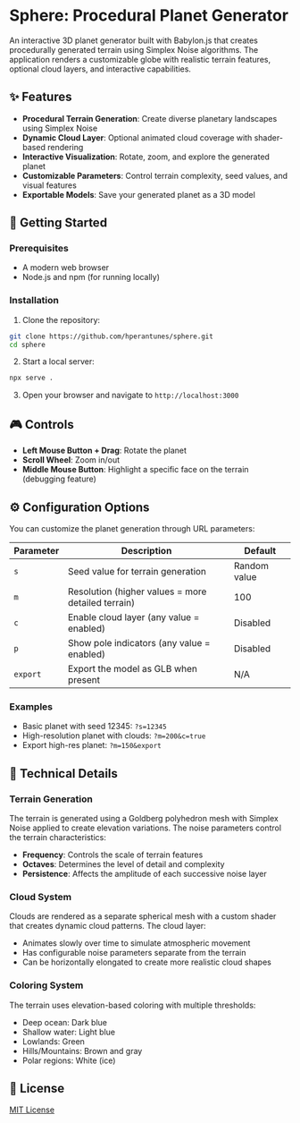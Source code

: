 # Sphere: Procedural Planet Generator

An interactive 3D planet generator built with Babylon.js that creates procedurally generated terrain using Simplex Noise algorithms. The application renders a customizable globe with realistic terrain features, optional cloud layers, and interactive capabilities.

## ✨ Features

- **Procedural Terrain Generation**: Create diverse planetary landscapes using Simplex Noise
- **Dynamic Cloud Layer**: Optional animated cloud coverage with shader-based rendering
- **Interactive Visualization**: Rotate, zoom, and explore the generated planet
- **Customizable Parameters**: Control terrain complexity, seed values, and visual features
- **Exportable Models**: Save your generated planet as a 3D model

## 🚀 Getting Started

### Prerequisites

- A modern web browser
- Node.js and npm (for running locally)

### Installation

1. Clone the repository:
```bash
git clone https://github.com/hperantunes/sphere.git
cd sphere
```

2. Start a local server:
```bash
npx serve .
```

3. Open your browser and navigate to `http://localhost:3000`

## 🎮 Controls

- **Left Mouse Button + Drag**: Rotate the planet
- **Scroll Wheel**: Zoom in/out
- **Middle Mouse Button**: Highlight a specific face on the terrain (debugging feature)

## ⚙️ Configuration Options

You can customize the planet generation through URL parameters:

| Parameter | Description | Default |
|-----------|-------------|---------|
| `s` | Seed value for terrain generation | Random value |
| `m` | Resolution (higher values = more detailed terrain) | 100 |
| `c` | Enable cloud layer (any value = enabled) | Disabled |
| `p` | Show pole indicators (any value = enabled) | Disabled |
| `export` | Export the model as GLB when present | N/A |

### Examples

- Basic planet with seed 12345: `?s=12345`
- High-resolution planet with clouds: `?m=200&c=true`
- Export high-res planet: `?m=150&export`

## 🔧 Technical Details

### Terrain Generation

The terrain is generated using a Goldberg polyhedron mesh with Simplex Noise applied to create elevation variations. The noise parameters control the terrain characteristics:

- **Frequency**: Controls the scale of terrain features
- **Octaves**: Determines the level of detail and complexity
- **Persistence**: Affects the amplitude of each successive noise layer

### Cloud System

Clouds are rendered as a separate spherical mesh with a custom shader that creates dynamic cloud patterns. The cloud layer:

- Animates slowly over time to simulate atmospheric movement
- Has configurable noise parameters separate from the terrain
- Can be horizontally elongated to create more realistic cloud shapes

### Coloring System

The terrain uses elevation-based coloring with multiple thresholds:

- Deep ocean: Dark blue
- Shallow water: Light blue
- Lowlands: Green
- Hills/Mountains: Brown and gray
- Polar regions: White (ice)

## 📄 License

[MIT License](LICENSE)
